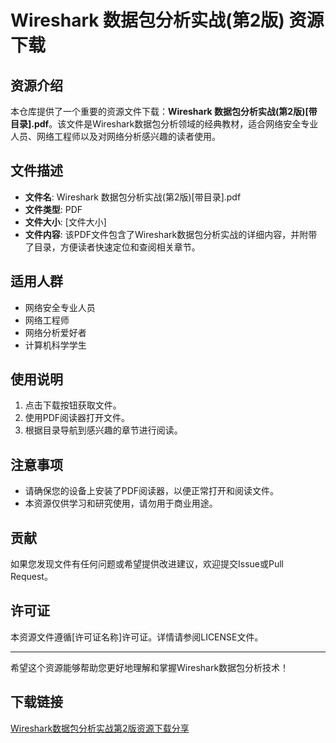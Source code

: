 # Wireshark 数据包分析实战(第2版) 资源下载

## 资源介绍

本仓库提供了一个重要的资源文件下载：**Wireshark 数据包分析实战(第2版)[带目录].pdf**。该文件是Wireshark数据包分析领域的经典教材，适合网络安全专业人员、网络工程师以及对网络分析感兴趣的读者使用。

## 文件描述

- **文件名**: Wireshark 数据包分析实战(第2版)[带目录].pdf
- **文件类型**: PDF
- **文件大小**: [文件大小]
- **文件内容**: 该PDF文件包含了Wireshark数据包分析实战的详细内容，并附带了目录，方便读者快速定位和查阅相关章节。

## 适用人群

- 网络安全专业人员
- 网络工程师
- 网络分析爱好者
- 计算机科学学生

## 使用说明

1. 点击下载按钮获取文件。
2. 使用PDF阅读器打开文件。
3. 根据目录导航到感兴趣的章节进行阅读。

## 注意事项

- 请确保您的设备上安装了PDF阅读器，以便正常打开和阅读文件。
- 本资源仅供学习和研究使用，请勿用于商业用途。

## 贡献

如果您发现文件有任何问题或希望提供改进建议，欢迎提交Issue或Pull Request。

## 许可证

本资源文件遵循[许可证名称]许可证。详情请参阅LICENSE文件。

---

希望这个资源能够帮助您更好地理解和掌握Wireshark数据包分析技术！

## 下载链接

[Wireshark数据包分析实战第2版资源下载分享](https://pan.quark.cn/s/20c5f9c8c015)